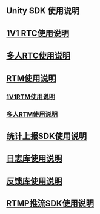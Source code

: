 ## Unity SDK 使用说明

## [1V1 RTC使用说明](p2prtc.md#1)

## [多人RTC使用说明](multichannel.md#1)

## [RTM使用说明](rtm.md#1)

### [1V1RTM使用说明](rtm.md#2)

### [多人RTM使用说明](rtm.md#3)

## [统计上报SDK使用说明](report.md)

## [日志库使用说明](log.md)

## [反馈库使用说明](feedback.md)

## [RTMP推流SDK使用说明](rtmp.md)
